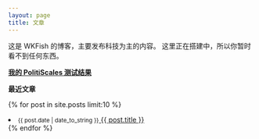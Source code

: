 ```yaml
---
layout: page
title: 文章
---
```

这是 WKFish 的博客，主要发布科技为主的内容。
这里正在搭建中，所以你暂时看不到任何东西。

[**我的 PolitiScales 测试结果**](https://politiscales.party/results?bTA9NTcmbTE9MjEmajE9MjkmajA9MzMmcDA9NTAmcDE9NSZjMD01NSZmZW1pPTM4JmMxPTUmczE9MzMmczA9MzMmYjE9MTcmYjA9NjImZTA9MzEmZTE9MzYmdDE9MjQmdDA9Mjk=)

**最近文章**

{% for post in site.posts limit:10 %}
<li class="post-list-in-index">
<small class="post-list-date-in-index">{{ post.date | date_to_string }}</small><a  href="{{ site.url }}{{ post.url }}" title="{{ post.title }}"> {{ post.title }}</a>
</li>
{% endfor %}
